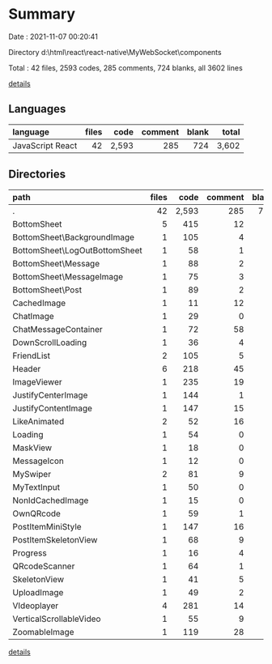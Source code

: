 # Summary

Date : 2021-11-07 00:20:41

Directory d:\html\react\react-native\MyWebSocket\components

Total : 42 files,  2593 codes, 285 comments, 724 blanks, all 3602 lines

[details](details.md)

## Languages
| language | files | code | comment | blank | total |
| :--- | ---: | ---: | ---: | ---: | ---: |
| JavaScript React | 42 | 2,593 | 285 | 724 | 3,602 |

## Directories
| path | files | code | comment | blank | total |
| :--- | ---: | ---: | ---: | ---: | ---: |
| . | 42 | 2,593 | 285 | 724 | 3,602 |
| BottomSheet | 5 | 415 | 12 | 75 | 502 |
| BottomSheet\BackgroundImage | 1 | 105 | 4 | 17 | 126 |
| BottomSheet\LogOutBottomSheet | 1 | 58 | 1 | 12 | 71 |
| BottomSheet\Message | 1 | 88 | 2 | 14 | 104 |
| BottomSheet\MessageImage | 1 | 75 | 3 | 18 | 96 |
| BottomSheet\Post | 1 | 89 | 2 | 14 | 105 |
| CachedImage | 1 | 11 | 12 | 2 | 25 |
| ChatImage | 1 | 29 | 0 | 11 | 40 |
| ChatMessageContainer | 1 | 72 | 58 | 16 | 146 |
| DownScrollLoading | 1 | 36 | 4 | 10 | 50 |
| FriendList | 2 | 105 | 5 | 35 | 145 |
| Header | 6 | 218 | 45 | 63 | 326 |
| ImageViewer | 1 | 235 | 19 | 59 | 313 |
| JustifyCenterImage | 1 | 144 | 1 | 43 | 188 |
| JustifyContentImage | 1 | 147 | 15 | 67 | 229 |
| LikeAnimated | 2 | 52 | 16 | 40 | 108 |
| Loading | 1 | 54 | 0 | 5 | 59 |
| MaskView | 1 | 18 | 0 | 8 | 26 |
| MessageIcon | 1 | 12 | 0 | 6 | 18 |
| MySwiper | 2 | 81 | 9 | 19 | 109 |
| MyTextInput | 1 | 50 | 0 | 12 | 62 |
| NonIdCachedImage | 1 | 15 | 0 | 6 | 21 |
| OwnQRcode | 1 | 59 | 1 | 21 | 81 |
| PostItemMiniStyle | 1 | 147 | 16 | 46 | 209 |
| PostItemSkeletonView | 1 | 68 | 9 | 11 | 88 |
| Progress | 1 | 16 | 4 | 5 | 25 |
| QRcodeScanner | 1 | 64 | 1 | 12 | 77 |
| SkeletonView | 1 | 41 | 5 | 14 | 60 |
| UploadImage | 1 | 49 | 2 | 14 | 65 |
| VIdeoplayer | 4 | 281 | 14 | 64 | 359 |
| VerticalScrollableVideo | 1 | 55 | 9 | 14 | 78 |
| ZoomableImage | 1 | 119 | 28 | 46 | 193 |

[details](details.md)